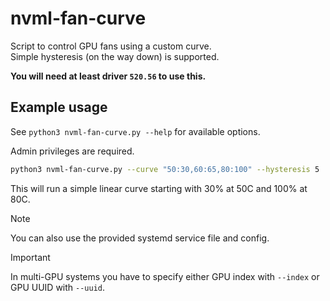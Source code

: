 # nvml-fan-curve

Script to control GPU fans using a custom curve.  
Simple hysteresis (on the way down) is supported.

**You will need at least driver `520.56` to use this.**

## Example usage

See `python3 nvml-fan-curve.py --help` for available options.

Admin privileges are required.

```bash
python3 nvml-fan-curve.py --curve "50:30,60:65,80:100" --hysteresis 5
```

This will run a simple linear curve starting with 30% at 50C and 100% at 80C.  

> [!NOTE]
> You can also use the provided systemd service file and config.

> [!IMPORTANT]
> In multi-GPU systems you have to specify either GPU index with `--index` or GPU UUID with `--uuid`.
